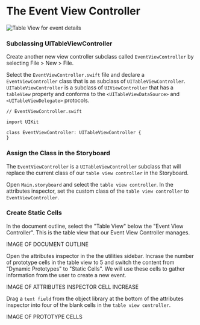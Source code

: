 # The Event View Controller

![Table View for event details](images/ios_app_skeleton_2.png)

### Subclassing UITableViewController

Create another new view controller subclass called `EventViewController` by selecting File > New > File.

Select the `EventViewController.swift` file and declare a `EventViewController` class that is as subclass of `UITableViewController`. `UITableViewController` is a subclass of `UIViewController` that has a `tableView` property and conforms to the `<UITableViewDataSource>` and `<UITableViewDelegate>` protocols.

	// EventViewController.swift
	
	import UIKit
	
	class EventViewController: UITableViewController {
	}
	
### Assign the Class in the Storyboard

The `EventViewController` is a `UITableViewController` subclass that will replace the current class of our `table view controller` in the Storyboard.

Open `Main.storyboard` and select the `table view controller`.
In the attributes inspector, set the custom class of the `table view controller` to `EventViewController`.

### Create Static Cells

In the document outline, select the "Table View" below the "Event View Controller". This is the table view that our Event View Controller manages.

IMAGE OF DOCUMENT OUTLINE

Open the attributes inspector in the the utilities sidebar. Incrase the number of prototype cells in the table view to 5 and switch the content from "Dynamic Prototypes" to "Static Cells". We will use these cells to gather information from the user to create a new event.

IMAGE OF ATTRIBUTES INSPECTOR CELL INCREASE

Drag a `text field` from the object library at the bottom of the attributes inspector into four of the blank cells in the `table view controller`.

IMAGE OF PROTOTYPE CELLS

